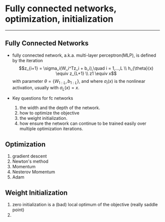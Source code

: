 # Fully connected networks, optimization, initialization

***

## Fully Connected Networks
- fully connected network, a.k.a. multi-layer perceptron(MLP), is defined by the iteration
$$z_{i+1} = \sigma_i(W_i^Tz_i + b_i),\quad i = 1,...,L \\ h_{\theta}(x) \equiv z_{L+1} \\ z1 \equiv x$$
with parameter $\theta = \{W_{1:L}, b_{1:L}\}$, and where $\sigma_i(x)$ is the nonlinear activation, usually with $\sigma_{L}(x) = x$.

- Key questions for fc networks
    1. the width and the depth of the network.
    2. how to optimize the objective
    3. the weight initialization.
    4. how ensure the network can continue to be trained easily over multiple optimization iterations.

## Optimization
1. gradient descent
2. Newton's method
3. Momentum
4. Nesterov Momentum
5. Adam

## Weight Initialization
1. zero initialization is a (bad) local optimum of the objective (really saddle point)
2. 

